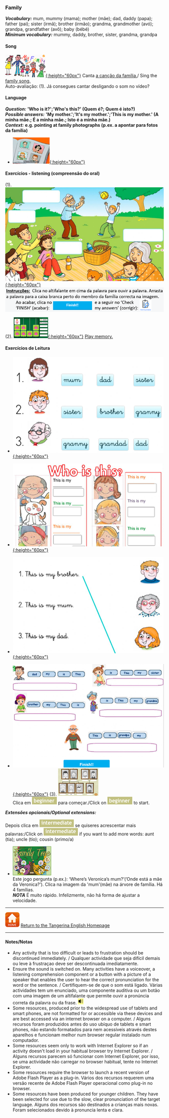 <head>
<!-- Global site tag (gtag.js) - Google Analytics -->
<script async src="https://www.googletagmanager.com/gtag/js?id=UA-110947112-3"></script>
<script>
  window.dataLayer = window.dataLayer || [];
  function gtag(){dataLayer.push(arguments);}
  gtag('js', new Date());

  gtag('config', 'UA-110947112-3');
</script>
</head>

### Family

***Vocabulary:*** mum, mummy (mama); mother (mãe); dad, daddy (papa); father (pai); sister (irmã); brother (irmão); grandma, grandmother (avó); grandpa, grandfather (avô); baby (bébé)  
***Minimum vocabulary:*** mummy, daddy, brother, sister, grandma, grandpa  

#### Song

[![elffm1](/images/elffm1.png){:height="60px"}](https://www.youtube.com/watch?v=GiRUF7hvWuM) Canta [a canção da família.](https://www.youtube.com/watch?v=GiRUF7hvWuM)/ Sing the [family song.](https://www.youtube.com/watch?v=GiRUF7hvWuM)  
Auto-avaliação: (1). Já consegues cantar desligando o som no vídeo?    

#### Language

***Question:*** **'Who is it?';'Who's this?' (Quem é?; Quem é isto?)**  
***Possible answers:*** **'My mother.';'It's my mother.';'This is my mother.' (A minha mãe.; É a minha mãe.; Isto é a minha mãe.)**  
***Context:*** **e.g. pointing at family photographs (p.ex. a apontar para fotos da família)**  

* [![gae3](/images/gae3.PNG){:height="60px"}](https://www.youtube.com/watch?v=kgAPgBz90Xs)  
<!--(No vídeo usa-se estruturas mais complexas: 'who's she?' (quem é ela?) e 'who's he?' (quem é ele?). Mas a principal prioridade é reconhecer e responder à palavra 'Who?' (quem?).)-->  


#### Exercícios - listening (compreensão do oral)

(1). [![fmlvwk1](/images/fmlvwk1.PNG){:height="60px"}](https://www.liveworksheets.com/worksheets/en/English_as_a_Second_Language_(ESL)/The_family/Family_words_yi15828ja) [![fmlvwk1b](/images/fmlvwk1b.PNG)](https://www.liveworksheets.com/worksheets/en/English_as_a_Second_Language_(ESL)/The_family/Family_words_yi15828ja)   

(2). [![fmme](/images/fmme.PNG){:height="60px"}](https://www.freddiesville.com/games/family-members-memory-game/) [Play memory.](https://www.freddiesville.com/games/family-members-memory-game/)


#### Exercícios de Leitura

* [![fmlvwk3](/images/fmlvwk3.PNG){:height="60px"}](https://www.liveworksheets.com/worksheets/en/English_as_a_Second_Language_(ESL)/The_family/Family_-_Read_and_choose_xd37015fb)  

* [![fmlvwk2](/images/fmlvwk2.PNG){:height="60px"}](https://www.liveworksheets.com/worksheets/en/English_as_a_Second_Language_(ESL)/The_family/My_family_al929im)

* [![fmlvwk4](/images/fmlvwk4.PNG){:height="60px"}](https://www.liveworksheets.com/worksheets/en/English_as_a_Second_Language_(ESL)/The_family/Family_-_Read_and_match_fx37014xf)  

<!--(2). [![bcfm2](/images/bcfm2.PNG)](https://learnenglishkids.britishcouncil.org/en/word-games/family) [Match the words to the pictures.](https://learnenglishkids.britishcouncil.org/en/word-games/family)  
Para cada palavra, clica no altifalante para ouvir a palavra. Depois, clica na palavra seguido pelo rectângulo cinzento por baixo da imagem correcta./For each word, click on the speaker to hear the word. Then click on the word itself followed by the grey space below the correct picture.-->

* [![fmlvwk6](/images/fmlvwk6.PNG){:height="60px"}](https://www.liveworksheets.com/worksheets/en/English_as_a_Second_Language_(ESL)/The_family/This_is_my_family_cy15880pf)
(3). [![efgfm](/images/efgfm.PNG)](https://englishflashgames.blogspot.pt/2010/10/family-vocabulary-game.html)  
Clica em ![efgfm2](/images/efgfm2.PNG) para começar./Click on ![efgfm2](/images/efgfm2.PNG) to start.  

***Extensões opcionais/Optional extensions:***  

Depois clica em ![efgfm3](/images/efgfm3.PNG) se quiseres acrescentar mais  palavras:/Click on ![efgfm3](/images/efgfm3.PNG) if you want to add more words:  aunt (tia); uncle (tio); cousin (primo/a)  

* [![wfam1](/images/wfam1.PNG)](http://www.english-time.eu/hry/family-tree.php?zpet=teacher)  
Este jogo pergunta (p.ex.): ‘Where’s Veronica’s mum?’(’Onde está a mãe da Veronica?’). Clica na imagem da 'mum'(mãe) na árvore de família. Há 4 famílias.  
***NOTA*** É muito rápido. Infelizmente, não há forma de ajustar a velocidade.

<!--/This game asks e.g. 'Where's Veronica's mum?' Click on the picture of the mum/mother in the family tree. There are 4 families.  
 This game is very fast. Unfortunately there is no way to adjust the speed.-->  

***
[![home](/images/home.PNG)](https://tangerina-pt.github.io/English) [Return to the Tangerina English Homepage](https://tangerina-pt.github.io/English)

***

#### Notes/Notas
* Any activity that is too difficult or leads to frustration should be discontinued immediately. / Qualquer actividade que seja difícil demais ou leve à frustraçao deve ser descontinuada imediatamente.
* Ensure the sound is switched on. Many activities have a voiceover, a listening comprehension component or a button with a picture of a speaker that enables the user to hear the correct pronunciation for the word or the sentence. / Certifiquem-se de que o som está ligado. Várias actividades tem um enunciado, uma componente auditiva ou um botão com uma imagem de um altifalante que permite ouvir a pronúncia correta da palavra ou da frase. ![spkr2](/images/spkr2.PNG)
* Some resources, produced prior to the widespread use of tablets and smart phones, are not formatted for or accessible via these devices and are best accessed via an internet browser on a computer. / Alguns recursos foram produzidos antes do uso ubíquo de tablets e smart phones, não estando formatados para nem acessíveis através destes aparelhos e funcionam melhor num browser regular instalado num computador.
* Some resources seem only to work with Internet Explorer so if an activity doesn't load in your habitual browser try Internet Explorer. / Alguns recursos parecem só funcionar com Internet Explorer, por isso, se uma actividade não carregar no browser habitual, tente no Internet Explorer.
* Some resources require the browser to launch a recent version of Adobe Flash Player as a plug-in. Vários dos recursos requerem uma versão recente de Adobe Flash Player operacional como plug-in no browser.
* Some resources have been produced for younger children. They have been selected for use due to the slow, clear pronunciation of the target language. Alguns dos recursos são destinados a crianças mais novas. Foram selecionados devido à pronuncia lenta e clara.
